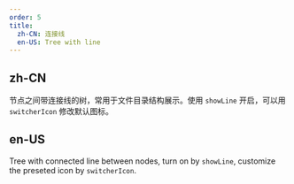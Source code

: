 ```yaml
---
order: 5
title:
  zh-CN: 连接线
  en-US: Tree with line
---
```


## zh-CN

节点之间带连接线的树，常用于文件目录结构展示。使用 `showLine` 开启，可以用 `switcherIcon` 修改默认图标。

## en-US

Tree with connected line between nodes, turn on by `showLine`, customize the preseted icon by `switcherIcon`.